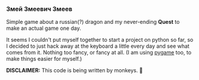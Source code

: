 ### Змей Змеевич Змеев

Simple game about a russian(?) dragon and my never-ending **Quest** to make an actual game one day.

It seems I couldn't put myself together to start a project on python so far, so I decided to just hack away at the keyboard a little every day and see what comes from it. Nothing too fancy, or fancy at all.
(I am using [pygame](http://pygame.org/wiki/about) too, to make things easier for myself.)

**DISCLAIMER:** This code is being written by monkeys. :monkey:
